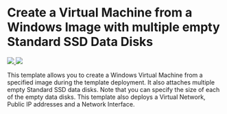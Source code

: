 # Create a Virtual Machine from a Windows Image with multiple empty Standard SSD Data Disks

<a href="https://portal.azure.com/#create/Microsoft.Template/uri/https%3A%2F%2Fraw.githubusercontent.com%2FAzure%2Fazure-quickstart-templates%2Fmaster%2F101-vm-with-standardssd-disk%2Fazuredeploy.json" target="_blank">
    <img src="http://azuredeploy.net/deploybutton.png"/>
</a>
<a href="http://armviz.io/#/?load=https%3A%2F%2Fraw.githubusercontent.com%2FAzure%2Fazure-quickstart-templates%2Fmaster%2F101-vm-with-standardssd-disk%2Fazuredeploy.json" target="_blank">
    <img src="http://armviz.io/visualizebutton.png"/>
</a>

This template allows you to create a Windows Virtual Machine from a specified image during the template deployment. It also attaches multiple empty Standard SSD data disks. Note that you can specify the size of each of the empty data disks. This template also deploys a Virtual Network, Public IP addresses and a Network Interface.


